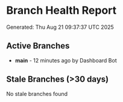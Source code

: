 # Branch Health Report
Generated: Thu Aug 21 09:37:37 UTC 2025

## Active Branches
- **main** - 12 minutes ago by Dashboard Bot

## Stale Branches (>30 days)
No stale branches found
